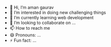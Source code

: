 - 👋 Hi, I’m aman gaurav
- 👀 I’m interested in doing new challenging things
- 🌱 I’m currently learning web development
- 💞️ I’m looking to collaborate on ...
- 📫 How to reach me 
- 😄 Pronouns: ...
- ⚡ Fun fact: ...

<!---
amangrv/amangrv is a ✨ special ✨ repository because its `README.md` (this file) appears on your GitHub profile.
You can click the Preview link to take a look at your changes.
--->
